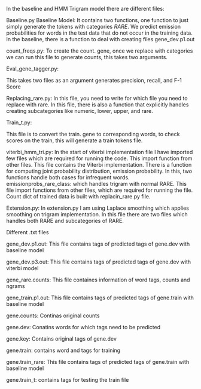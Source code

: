 In the baseline and HMM Trigram model there are different files:

Baseline.py
Baseline Model: It contains two functions, one function to just simply generate the tokens with categories _RARE_. 
We predict emission probabilities for words in the test data that do not occur in the training data. In the baseline,
there is a function to deal with creating files gene_dev.p1.out

count_freqs.py:
To create the count. gene, once we replace with categories we can run this file to generate counts, this takes two arguments.


Eval_gene_tagger.py:

This takes two files as an argument generates precision, recall, and F-1 Score

Replacing_rare.py:
In this file, you need to write for which file you need to replace with rare. In this file, there is also a function that explicitly handles creating subcategories like numeric, lower, upper, and rare.

Train_t.py:

This file is to convert the train. gene to corresponding words, to check scores on the train, this will generate a train tokens file.

viterbi_hmm_tri.py:
In the start of viterbi implementation file I have imported few files which are required for running the code. This import function from other files. This file contains the Viterbi implementation. There is a function for computing joint probability distribution, emission probability. In this, two functions handle both cases for infrequent words. emissionprobs_rare_class: which handles trigram with normal RARE. This file import functions from other files, which are required for running the file. Count dict of trained data is built with replacin_rare.py file.

Extension.py:
In extension.py I am using Laplace smoothing which applies smoothing on trigram implementation. In this file there are two files which handles both RARE and subcategories of RARE.

Different .txt files

gene_dev.p1.out: This file contains tags of predicted tags of gene.dev with baseline model

gene_dev.p3.out: This file contains tags of predicted tags of gene.dev with viterbi model

gene_rare.counts: This file containes information of word tags, counts and ngrams

gene_train.p1.out:  This file contains tags of predicted tags of gene.train with baseline model

gene.counts: Continas original counts

gene.dev: Conatins words for which tags need to be predicted

gene.key: Contains original tags of gene.dev

gene.train: contains word and tags for training

gene.train_rare: This file contains tags of predicted tags of gene.train with baseline model

gene.train_t: contains tags for testing the train file
